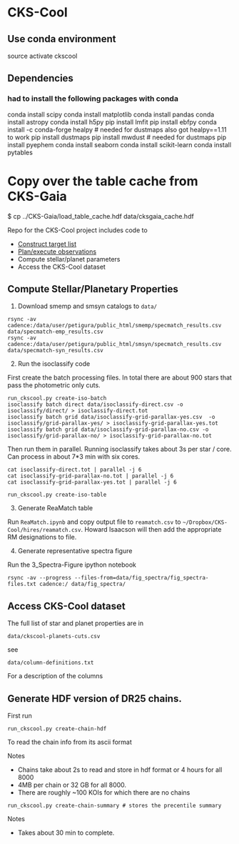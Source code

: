 # CKS-Cool

## Use conda environment

source activate ckscool

## Dependencies

### had to install the following packages with conda

conda install scipy
conda install matplotlib
conda install pandas
conda install astropy
conda install h5py
pip install lmfit
pip install ebfpy
conda install -c conda-forge healpy # needed for dustmaps also got healpy==1.11 to work
pip install dustmaps 
pip install mwdust # needed for dustmaps
pip install pyephem
conda install seaborn
conda install scikit-learn
conda install pytables

# Copy over the table cache from CKS-Gaia

$ cp ../CKS-Gaia/load_table_cache.hdf data/cksgaia_cache.hdf

Repo for the CKS-Cool project includes code to

- [Construct target list](docs/observing.md)
- [Plan/execute observations](docs/observing.md)
- Compute stellar/planet parameters
- Access the CKS-Cool dataset

## Compute Stellar/Planetary Properties

1. Download smemp and smsyn catalogs to `data/`

```
rsync -av cadence:/data/user/petigura/public_html/smemp/specmatch_results.csv data/specmatch-emp_results.csv
rsync -av cadence:/data/user/petigura/public_html/smsyn/specmatch_results.csv data/specmatch-syn_results.csv
```

2. Run the isoclassify code

First create the batch processing files. In total there are about 900 stars that pass the photometric only cuts.

```
run_ckscool.py create-iso-batch 
isoclassify batch direct data/isoclassify-direct.csv -o isoclassify/direct/ > isoclassify-direct.tot
isoclassify batch grid data/isoclassify-grid-parallax-yes.csv  -o isoclassify/grid-parallax-yes/ > isoclassify-grid-parallax-yes.tot
isoclassify batch grid data/isoclassify-grid-parallax-no.csv -o isoclassify/grid-parallax-no/ > isoclassify-grid-parallax-no.tot
```

Then run them in parallel. Running isoclassify takes about 3s per star / core. Can process in about 7*3 min with six cores.

```
cat isoclassify-direct.tot | parallel -j 6 
cat isoclassify-grid-parallax-no.tot | parallel -j 6 
cat isoclassify-grid-parallax-yes.tot | parallel -j 6 
```

```
run_ckscool.py create-iso-table
```

3. Generate ReaMatch table

Run `ReaMatch.ipynb` and copy output file to `reamatch.csv` to `~/Dropbox/CKS-Cool/hires/reamatch.csv`. Howard Isaacson will then add the appropriate RM designations to file.

4. Generate representative spectra figure

Run the 3_Spectra-Figure ipython notebook

```
rsync -av --progress --files-from=data/fig_spectra/fig_spectra-files.txt cadence:/ data/fig_spectra/ 
```

## Access CKS-Cool dataset

The full list of star and planet properties are in 

`data/ckscool-planets-cuts.csv `

see

`data/column-definitions.txt`

For a description of the columns

## Generate HDF version of DR25 chains.

First run

```
run_ckscool.py create-chain-hdf
```

To read the chain info from its ascii format

Notes
- Chains take about 2s to read and store in hdf format or 4 hours for all 8000
- 4MB per chain or 32 GB for all 8000.
- There are roughly ~100 KOIs for which there are no chains

```
run_ckscool.py create-chain-summary # stores the precentile summary
```

Notes 
- Takes about 30 min to complete.




